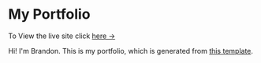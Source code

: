 # My Portfolio

To View the live site click [here &rarr;](https://boom123bam.github.io/minimal-portfolio/)

Hi! I'm Brandon. This is my portfolio, which is generated from [this template](https://github.com/nisarhassan12/portfolio-template).
